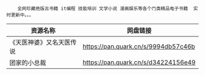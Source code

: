 		全网珍藏绝版古书籍 it编程 技能培训 文学小说 漫画娱乐等各个门类精品电子书籍  实时更新中。。。

| 资源名称  | 网盘链接 |
| ------------- | ------------- |
| 《天医神婆》又名天医传说	|  https://pan.quark.cn/s/9994db57c46b |
| 团家的小总裁 	|  https://pan.quark.cn/s/d34224156e49 |
